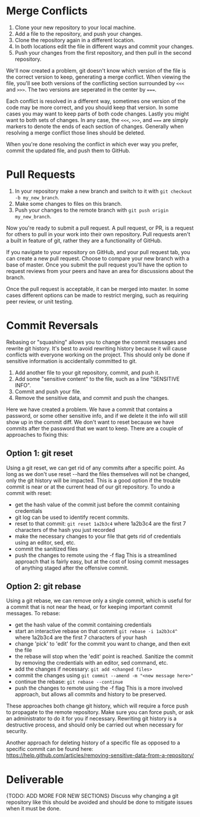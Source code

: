 # Merge Conflicts

1. Clone your new repository to your local machine.
2. Add a file to the repository, and push your changes.
3. Clone the repository again in a different location.
4. In both locations edit the file in different ways and commit your changes.
5. Push your changes from the first repository, and then pull in the second
repository.

We'll now created a problem, git doesn't know which version of the file is the
correct version to keep, generating a merge conflict. When viewing the file,
you'll see both versions of the conflicting section surrounded by `<<<` and
`>>>`. The two versions are seperated in the center by `===`.

Each conflict is resolved in a different way, sometimes one version of the code
may be more correct, and you should keep that version. In some cases you may
want to keep parts of both code changes. Lastly you might want to both sets of
changes. In any case, the `<<<`, `>>>`, and `===` are simply markers to denote
the ends of each section of changes. Generally when resolving a merge conflict
those lines should be deleted.

When you're done resolving the conflict in which ever way you prefer, commit
the updated file, and push them to GitHub.

# Pull Requests

1. In your repository make a new branch and switch to it with
`git checkout -b my_new_branch`.
2. Make some changes to files on this branch.
3. Push your changes to the remote branch with `git push origin my_new_branch`.

Now you're ready to submit a pull request. A pull request, or PR, is a request
for others to pull in your work into their own repository. Pull requests aren't
a built in feature of git, rather they are a functionality of GitHub.

If you navigate to your repository on GitHub, and your pull request tab, you
can create a new pull request. Choose to compare your new branch with a base
of master. Once you submit the pull request you'll have the option to request
reviews from your peers and have an area for discussions about the branch.

Once the pull request is acceptable, it can be merged into master. In some
cases different options can be made to restrict merging, such as requiring
peer review, or unit testing.

# Commit Reversals

Rebasing or "squashing" allows you to change the commit messages
and rewrite git history. It's best to avoid rewriting history because it will
cause conflicts with everyone working on the project. This should only be done
if sensitive information is accidentally committed to git.

1. Add another file to your git repository, commit, and push it.
2. Add some "sensitive content" to the file, such as a line "SENSITIVE INFO".
3. Commit and push your file.
4. Remove the sensitive data, and commit and push the changes.

Here we have created a problem. We have a commit that contains a password, or some other sensitive info, and if we delete it the info will still show up in the commit diff. We don't want to reset because we have commits after the password that we want to keep. There are a couple of approaches to fixing this:

## Option 1: git reset
Using a git reset, we can get rid of any commits after a specific point. As long as we don't use reset --hard the files themselves will not be changed, only the git history will be impacted. This is a good option if the trouble commit is near or at the current head of our git repository. To undo a commit with reset:

 - get the hash value of the commit just before the commit containing credentials
 - git log can be used to identify recent commits.
 - reset to that commit: `git reset 1a2b3c4` where 1a2b3c4 are the first 7 characters of the hash you just recorded
 - make the necessary changes to your file that gets rid of credentials using an editor, sed, etc.
 - commit the sanitized files
 - push the changes to remote using the -f flag
 This is a streamlined approach that is fairly easy, but at the cost of losing commit messages of anything staged after the offensive commit.

## Option 2: git rebase
Using a git rebase, we can remove only a single commit, which is useful for a commit that is not near the head, or for keeping important commit messages. To rebase:

 - get the hash value of the commit containing credentials
 - start an interactive rebase on that commit `git rebase -i 1a2b3c4^` where 1a2b3c4 are the first 7 characters of your hash
 - change 'pick' to 'edit' for the commit you want to change, and then exit the file
 - the rebase will stop when the 'edit' point is reached. Sanitize the commit by removing the credentials with an editor, sed command, etc.
 - add the changes if necessary: `git add <changed files>`
 - commit the changes using `git commit --amend -m "<new message here>"`
 - continue the rebase: `git rebase --continue`
 - push the changes to remote using the -f flag
This is a more involved approach, but allows all commits and history to be preserved.

These approaches both change git history, which will require a force push to propagate to the remote repository. Make sure you can force push, or ask an administrator to do it for you if necessary. Rewriting git history is a destructive process, and should only be carried out when necessary for security.

Another approach for deleting history of a specific file as opposed to a specific commit can be found here: https://help.github.com/articles/removing-sensitive-data-from-a-repository/

# Deliverable

{TODO: ADD MORE FOR NEW SECTIONS}
Discuss why changing a git repository like this should be avoided and should be done to mitigate issues when it must be done.

